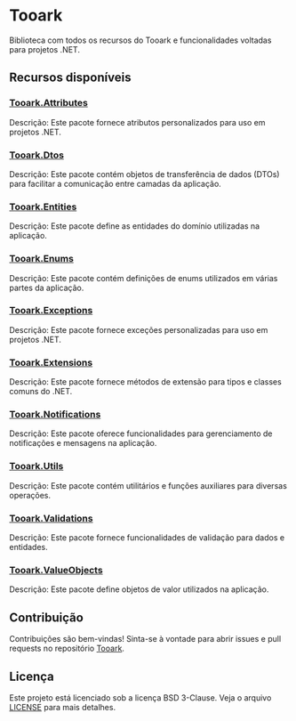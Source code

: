 # Tooark

Biblioteca com todos os recursos do Tooark e funcionalidades voltadas para projetos .NET.

## Recursos disponíveis

### [Tooark.Attributes](./Tooark.Attributes/README.md)

Descrição: Este pacote fornece atributos personalizados para uso em projetos .NET.

### [Tooark.Dtos](./Tooark.Attributes/README.md)

Descrição: Este pacote contém objetos de transferência de dados (DTOs) para facilitar a comunicação entre camadas da aplicação.

### [Tooark.Entities](./Tooark.Attributes/README.md)

Descrição: Este pacote define as entidades do domínio utilizadas na aplicação.

### [Tooark.Enums](./Tooark.Attributes/README.md)

Descrição: Este pacote contém definições de enums utilizados em várias partes da aplicação.

### [Tooark.Exceptions](./Tooark.Attributes/README.md)

Descrição: Este pacote fornece exceções personalizadas para uso em projetos .NET.

### [Tooark.Extensions](./Tooark.Attributes/README.md)

Descrição: Este pacote fornece métodos de extensão para tipos e classes comuns do .NET.

### [Tooark.Notifications](./Tooark.Attributes/README.md)

Descrição: Este pacote oferece funcionalidades para gerenciamento de notificações e mensagens na aplicação.

### [Tooark.Utils](./Tooark.Attributes/README.md)

Descrição: Este pacote contém utilitários e funções auxiliares para diversas operações.

### [Tooark.Validations](./Tooark.Attributes/README.md)

Descrição: Este pacote fornece funcionalidades de validação para dados e entidades.

### [Tooark.ValueObjects](./Tooark.Attributes/README.md)

Descrição: Este pacote define objetos de valor utilizados na aplicação.

## Contribuição

Contribuições são bem-vindas! Sinta-se à vontade para abrir issues e pull requests no repositório [Tooark](https://github.com/Tooark/tooark/issues).

## Licença

Este projeto está licenciado sob a licença BSD 3-Clause. Veja o arquivo [LICENSE](../LICENSE) para mais detalhes.
